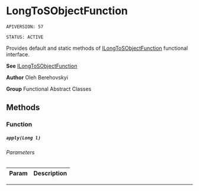 # LongToSObjectFunction

`APIVERSION: 57`

`STATUS: ACTIVE`

Provides default and static methods of [ILongToSObjectFunction](/docs/Functional-Interfaces/ILongToSObjectFunction.md) functional interface.


**See** [ILongToSObjectFunction](/docs/Functional-Interfaces/ILongToSObjectFunction.md)


**Author** Oleh Berehovskyi


**Group** Functional Abstract Classes

## Methods
### Function
##### `apply(Long l)`
###### Parameters
|Param|Description|
|---|---|

---
